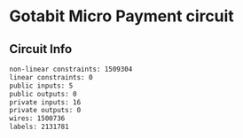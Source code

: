 # Gotabit Micro Payment circuit

## Circuit Info

```sh
non-linear constraints: 1509304
linear constraints: 0
public inputs: 5
public outputs: 0
private inputs: 16
private outputs: 0
wires: 1500736
labels: 2131781
```

